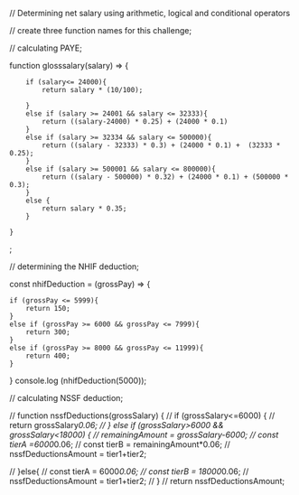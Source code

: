 //  Determining net salary using arithmetic, logical and conditional operators

// create three function names for this challenge;

// calculating PAYE;

function glosssalary(salary) => {

        if (salary<= 24000){
            return salary * (10/100);
    
        }
        else if (salary >= 24001 && salary <= 32333){
            return ((salary-24000) * 0.25) + (24000 * 0.1)
        }
        else if (salary >= 32334 && salary <= 500000){
            return ((salary - 32333) * 0.3) + (24000 * 0.1) +  (32333 * 0.25);
        }
        else if (salary >= 500001 && salary <= 800000){
            return ((salary - 500000) * 0.32) + (24000 * 0.1) + (500000 * 0.3);
        }
        else {
            return salary * 0.35;
        }
    
    }
;



// determining the NHIF deduction;

const nhifDeduction = (grossPay) => {

    if (grossPay <= 5999){
        return 150;
    }
    else if (grossPay >= 6000 && grossPay <= 7999){
        return 300;
    }
    else if (grossPay >= 8000 && grossPay <= 11999){
        return 400;
    }
}
console.log (nhifDeduction(5000));

// calculating NSSF deduction;

// function nssfDeductions(grossSalary) {
//     if (grossSalary<=6000) {
//         return grossSalary*0.06;
//     } else if (grossSalary>6000 && grossSalary<18000) {
//         remainingAmount = grossSalary-6000;
//         const tierA =6000*0.06;
//         const tierB = remainingAmount*0.06;
//         nssfDeductionsAmount = tier1+tier2;
        
//     }else{
//         const tierA = 6000*0.06;
//         const tierB = 18000*0.06;
//         nssfDeductionsAmount = tier1+tier2;
//     }
//     return nssfDeductionsAmount;